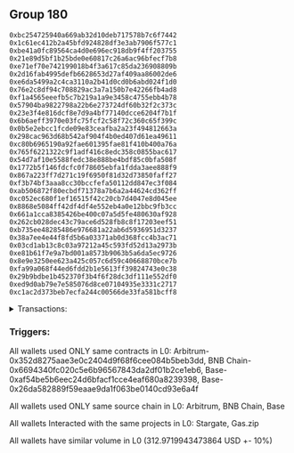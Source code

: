 ## Group 180

```0x7337406d3e4584796a21e35a99dbb84909558081
0xbc254725940a669ab32d10deb717578b7c6f7442
0x1c61ec412b2a45bfd924828df3e3ab7906f577c1
0xbe41a0fc89564ca4d0e696ec918db9f4ff203755
0x21e89d5bf1b25bde0e60817c26a6ac96bfecf7b8
0xe71ef70e742199018b4f3a617c85da236908809b
0x2d16fab4995defb6628653d27af409aa86002de6
0xe6da5499a2c4ca3110a2b41d0cd0b6abd024f1d0
0x76e2c8df94c708829ac3a7a150b7e42266fb4ad8
0xf1a4565eeefb5c7b219a1a9e3458c4755ebb4b78
0x57904ba9822798a22b6e273724df60b32f2c373c
0x23e3f4e816dcf8e7d9a4bf77140dcce6204f7b1f
0x6b6aeff3970e03fc75fcf2c58f72c360c65f399c
0x0b5e2ebcc1fcde09e83ceafba2a23f494812663a
0x298cac963d68b542af904f4b0ed407d61ea49611
0xc80b6965190a92fae601395fae81f410b400a76a
0x765f6221322c9f1adf416c8edc358c0855bac617
0x54d7af10e5588fedc38e888be4bdf85c0bfa508f
0x1772b5f146fdcfc0f78605ebfa1fdda3aee888f9
0x867a223ff7d271c19f6950f81d32d73850faff27
0xf3b74bf3aaa8cc30bccfefa50112dd847ec3f084
0xab506872f80ecbdf71378a7b6a2a44624cd362ff
0xc052ec680f1ef16515f42c20cb7d4047e8d045ee
0x8868e5084ff42df4df4e552eb4a0e12bbc9fb3cc
0x661a1cca8385426be400c07a5d5fe480630af928
0x262cb028dec43c79ace6d528fb8c8f17203eef51
0xb735ee48285486e976681a22ab6d5936951d3237
0x38a7ee4e44f8fd5b6a03371ab0d368fcc4b3ac71
0x03cd1ab13c8c03a97212a45c593fd52d13a2973b
0xe81b61f7e9a7bd001a8573b9063b5a6da5ec9726
0x8e9e3250ee623a425c057c6d59c40668870bce7b
0xfa99a068f44ed6fdd2b1e5613ff39824743e0c38
0x29b9bdbe1b452370f3b4f6f28dc3df111e552df0
0xed9d0ab79e7e585076d8ce07104935e3331c2717
0xc1ac2d373beb7ecfa244c00566de33fa581bcff8
```
<details>
<summary>Transactions:</summary>

Hashes: 

Wallet: 0x7337406d3e4584796a21e35a99dbb84909558081

       Hash: 0x2a0c7475d89caabaed8d10277b720910542665a7b2eaf5863e8a9509600c9607
         - source chain: Arbitrum
         - destination chain: BNB Chain
         - project: Stargate
         - contract: 0x352d8275aae3e0c2404d9f68f6cee084b5beb3dd
         - value USD: 31.646009459
       Hash: 0x7c455efc2eda1c74d36b5ccf2a28c5a12e7188cad0bea71bee53d9a0f92688d2
         - source chain: BNB Chain
         - destination chain: Base
         - project: Stargate
         - contract: 0x6694340fc020c5e6b96567843da2df01b2ce1eb6
         - value USD: 28.793354672
       Hash: 0x8fed3e5d3096506a1e9793c412b22f77351c6fcf5e9b18961e0d73bdb5b81af4
         - source chain: Base
         - destination chain: Arbitrum
         - project: Stargate
         - contract: 0xaf54be5b6eec24d6bfacf1cce4eaf680a8239398
         - value USD: 25.790978864
       Hash: 0xe27bd01d02c64bbd58d3c432d9dbb8d4be984c5856f86aa2653506f36a8d72c7
         - source chain: Base
         - destination chain: Arbitrum
         - project: Gas.zip
         - contract: 0x26da582889f59eaae9da1f063be0140cd93e6a4f
         - value USD: 0.0001269143864
       Hash: 0xbe9191c0bba546148ab0b51530a156b0678923d93ebfde4719bf2c3400d91bea
         - source chain: Base
         - destination chain: Optimism
         - project: Stargate
         - contract: 0xaf54be5b6eec24d6bfacf1cce4eaf680a8239398
         - value USD: 183.600525511
       Hash: 0x2286ff2973ef0ceb4ec62e4808b4f45560d662901e7d2e50142670f385e9a0ea
         - source chain: Base
         - destination chain: Optimism
         - project: Stargate
         - contract: 0xaf54be5b6eec24d6bfacf1cce4eaf680a8239398
         - value USD: 43.140998927
Wallet: 0xbc254725940a669ab32d10deb717578b7c6f7442

       Hash:0x092cf9ccd630a9b80a93eb65149572462ee36abca439ded6aac5d07851807396
         - source chain: Arbitrum
         - destination chain: BNB Chain
         - project: Stargate
         - contract: 0x352d8275aae3e0c2404d9f68f6cee084b5beb3dd
         - value USD: 29.110500679
       Hash:0xd0ff2e00f5c0d132a6af101364decd22b7ee2927dd47aa6f0e25cd605422e6b6
         - source chain: BNB Chain
         - destination chain: Base
         - project: Stargate
         - contract: 0x6694340fc020c5e6b96567843da2df01b2ce1eb6
         - value USD: 26.474580941
       Hash:0x0f44916ce9ba3d83edb6faced2c18a313d450f1143232f348e126a57e8600d80
         - source chain: Base
         - destination chain: Arbitrum
         - project: Stargate
         - contract: 0xaf54be5b6eec24d6bfacf1cce4eaf680a8239398
         - value USD: 23.638696835
       Hash:0x586457d6524a52a1de84ee0eb3479c6e4e5e596ff7639a77a7e662560b4d82ba
         - source chain: Base
         - destination chain: Scroll
         - project: Gas.zip
         - contract: 0x26da582889f59eaae9da1f063be0140cd93e6a4f
         - value USD: 2.776422704e-05
       Hash:0xcb5570e1bd4c764235c9df1d53ac3b8cc3f350387262951d60a366551a77ee56
         - source chain: Base
         - destination chain: Optimism
         - project: Stargate
         - contract: 0xaf54be5b6eec24d6bfacf1cce4eaf680a8239398
         - value USD: 193.064694258
       Hash:0xb1c7cdc66f0827174d326cb570eb55046391c594b887ac4874e6ff0679f4b6e1
         - source chain: Base
         - destination chain: Optimism
         - project: Stargate
         - contract: 0xaf54be5b6eec24d6bfacf1cce4eaf680a8239398
         - value USD: 44.205213155
Wallet: 0x1c61ec412b2a45bfd924828df3e3ab7906f577c1

       Hash:0xda97c0d96f434c3253be8853d1dda9b8416343d829089ad2759adaeb877fad36
         - source chain: Arbitrum
         - destination chain: BNB Chain
         - project: Stargate
         - contract: 0x352d8275aae3e0c2404d9f68f6cee084b5beb3dd
         - value USD: 28.984248651
       Hash:0xf2f32a878263dcbd3eea4ce7a65e11bec6def929169b76ccaa752e0b293a66db
         - source chain: BNB Chain
         - destination chain: Base
         - project: Stargate
         - contract: 0x6694340fc020c5e6b96567843da2df01b2ce1eb6
         - value USD: 26.156172754
       Hash:0x3a4495a384e1e7c5e5570261edd2fabf1af1cd36a5780b47ca5fe1d7a8512319
         - source chain: Base
         - destination chain: Arbitrum
         - project: Stargate
         - contract: 0xaf54be5b6eec24d6bfacf1cce4eaf680a8239398
         - value USD: 23.172901272
       Hash:0x90383e5423ed676b649dfb4384e68ffe8fb73ebca6321796a623f958e2d1bc42
         - source chain: Base
         - destination chain: Arbitrum
         - project: Gas.zip
         - contract: 0x26da582889f59eaae9da1f063be0140cd93e6a4f
         - value USD: 6.195029413e-05
       Hash:0x240a77e0e54d9d8ee1bee370378b2b947f003e4b0c4e78a20beb03d4773167cc
         - source chain: Base
         - destination chain: Optimism
         - project: Stargate
         - contract: 0xaf54be5b6eec24d6bfacf1cce4eaf680a8239398
         - value USD: 190.04657305
       Hash:0x052357295f1d535a50af814eb3486122449dff058b9a22b324e177b4ed4d5325
         - source chain: Base
         - destination chain: Kava
         - project: Gas.zip
         - contract: 0x26da582889f59eaae9da1f063be0140cd93e6a4f
         - value USD: 3.140466927e-08
       Hash:0x6eaa938ca725bcf819a37950c7082c469d908b6a646701288a5dfe0ab74ada0a
         - source chain: Base
         - destination chain: Optimism
         - project: Stargate
         - contract: 0xaf54be5b6eec24d6bfacf1cce4eaf680a8239398
         - value USD: 46.937752279
Wallet: 0xbe41a0fc89564ca4d0e696ec918db9f4ff203755

       Hash:0xeeacc3065c175fed919ed5dc98bded2db3b06c763e9857a886474c4146bbd031
         - source chain: Arbitrum
         - destination chain: BNB Chain
         - project: Stargate
         - contract: 0x352d8275aae3e0c2404d9f68f6cee084b5beb3dd
         - value USD: 32.522534411
       Hash:0xe3cce2a70d26502d39ac972ea0f51c19ffc4c4e7d05c8a1771633dbd0429b271
         - source chain: BNB Chain
         - destination chain: Base
         - project: Stargate
         - contract: 0x6694340fc020c5e6b96567843da2df01b2ce1eb6
         - value USD: 29.656657704
       Hash:0x5010e0b8a566fa472731555836b8146338d1342fadd78e4d9b7853a84b4bebcf
         - source chain: Base
         - destination chain: Arbitrum
         - project: Stargate
         - contract: 0xaf54be5b6eec24d6bfacf1cce4eaf680a8239398
         - value USD: 26.595928691
       Hash:0xfbbbab1f01f3087e78e3e2b5d26554cbc5d7ae8ac6392306a4f32dca92878201
         - source chain: Base
         - destination chain: Zora
         - project: Gas.zip
         - contract: 0x26da582889f59eaae9da1f063be0140cd93e6a4f
         - value USD: 0.000129593318
       Hash:0x60f14b87df6988fb8db6fb6cde4fc9c4ad4909bfa2d5985e0bd69600ffd57727
         - source chain: Base
         - destination chain: Optimism
         - project: Stargate
         - contract: 0xaf54be5b6eec24d6bfacf1cce4eaf680a8239398
         - value USD: 180.524663128
       Hash:0x27df3997e01fa66d42120a2801f9b6c6e6b0f2b1de0f6b930a1273188c624925
         - source chain: Base
         - destination chain: Scroll
         - project: Gas.zip
         - contract: 0x26da582889f59eaae9da1f063be0140cd93e6a4f
         - value USD: 0.0001393387604
       Hash:0xb66019e42cc210131f6d04b6121d7f853a76ad0b30a0599ece3170810b3e86fb
         - source chain: Base
         - destination chain: Optimism
         - project: Stargate
         - contract: 0xaf54be5b6eec24d6bfacf1cce4eaf680a8239398
         - value USD: 43.83881054
Wallet: 0x21e89d5bf1b25bde0e60817c26a6ac96bfecf7b8

       Hash:0xbd4fc8c862c47e85d00f21ce9a7343ea03737d2ddbfd2c98d3e1261e9292b5e4
         - source chain: Arbitrum
         - destination chain: BNB Chain
         - project: Stargate
         - contract: 0x352d8275aae3e0c2404d9f68f6cee084b5beb3dd
         - value USD: 31.974595031
       Hash:0xd9505238077c1ba066dff4b4fd6e8da138c499d52a0657430039905d0d5324a6
         - source chain: BNB Chain
         - destination chain: Base
         - project: Stargate
         - contract: 0x6694340fc020c5e6b96567843da2df01b2ce1eb6
         - value USD: 29.185385073
       Hash:0xb8a4e5d995b35a2f520239daf1fd10439b470b268c1f572c235d1f02346c3fb0
         - source chain: Base
         - destination chain: Arbitrum
         - project: Stargate
         - contract: 0xaf54be5b6eec24d6bfacf1cce4eaf680a8239398
         - value USD: 26.19131669
       Hash:0xc7ece25317931bb7c5c2e04eec8ed5715f033133712435d87d6a07a4ee19a61d
         - source chain: Base
         - destination chain: Kava
         - project: Gas.zip
         - contract: 0x26da582889f59eaae9da1f063be0140cd93e6a4f
         - value USD: 1.202664035e-08
       Hash:0xa63d41dd15f8397f6008bc42fb129b3c27703d03b508fef889606518cd77c92d
         - source chain: Base
         - destination chain: Optimism
         - project: Stargate
         - contract: 0xaf54be5b6eec24d6bfacf1cce4eaf680a8239398
         - value USD: 191.12104162
       Hash:0xd692444119ca587c6e69bf80109854ee40856226d32ba50e776eadf77bbf1000
         - source chain: Base
         - destination chain: Base
         - project: Gas.zip
         - contract: 0x26da582889f59eaae9da1f063be0140cd93e6a4f
         - value USD: 9.731082804e-05
       Hash:0xe66438be300df42d3229b369f1796ee4d6b06dce8b84f36633a69ccd9fac8a74
         - source chain: Base
         - destination chain: Optimism
         - project: Stargate
         - contract: 0xaf54be5b6eec24d6bfacf1cce4eaf680a8239398
         - value USD: 48.134093381
Wallet: 0xe71ef70e742199018b4f3a617c85da236908809b

       Hash:0xab72c9143b791808ffe47641f964c8adfc77882d6b0a2e577a8495bf6e140153
         - source chain: Arbitrum
         - destination chain: BNB Chain
         - project: Stargate
         - contract: 0x352d8275aae3e0c2404d9f68f6cee084b5beb3dd
         - value USD: 32.090979008
       Hash:0xf20ef23013a2cec9e62cfc02a0f3e6717065676c0d02263daeda05b046268831
         - source chain: BNB Chain
         - destination chain: Base
         - project: Stargate
         - contract: 0x6694340fc020c5e6b96567843da2df01b2ce1eb6
         - value USD: 29.275385815
       Hash:0x1654cee3fa20ee11a35eaa10f5b15eba41f6a6eab50c7053c3dc2b8514a27dc2
         - source chain: Base
         - destination chain: Arbitrum
         - project: Stargate
         - contract: 0xaf54be5b6eec24d6bfacf1cce4eaf680a8239398
         - value USD: 26.24521914
       Hash:0x3c156a68bdfb4f2115b345c532c237b55378840515a325bb1530cbbbdec13734
         - source chain: Base
         - destination chain: Arbitrum
         - project: Gas.zip
         - contract: 0x26da582889f59eaae9da1f063be0140cd93e6a4f
         - value USD: 0.0001476761066
       Hash:0x1d79fc48b4844e7145627c404d9841fe99a6a5f0d36e1e00cd60f05622e2350e
         - source chain: Base
         - destination chain: Optimism
         - project: Stargate
         - contract: 0xaf54be5b6eec24d6bfacf1cce4eaf680a8239398
         - value USD: 189.494588649
       Hash:0x944f08b9d762be1ccc9b6b71036f2673d7b183998d952e1ad43f72f9c4db36e4
         - source chain: Base
         - destination chain: Metis
         - project: Gas.zip
         - contract: 0x26da582889f59eaae9da1f063be0140cd93e6a4f
         - value USD: 2.431336528e-06
       Hash:0x4df609c168b805f73a1ea0e299ec9840ec8cd0f503731abb11b44a762616ce9e
         - source chain: Base
         - destination chain: Optimism
         - project: Stargate
         - contract: 0xaf54be5b6eec24d6bfacf1cce4eaf680a8239398
         - value USD: 44.738566473
Wallet: 0x2d16fab4995defb6628653d27af409aa86002de6

       Hash:0xdc93a34f1f62132d156a50ed70960c6e1454fcf5e5ee61244232edc38eb110cf
         - source chain: Arbitrum
         - destination chain: BNB Chain
         - project: Stargate
         - contract: 0x352d8275aae3e0c2404d9f68f6cee084b5beb3dd
         - value USD: 30.308024859
       Hash:0x579a9cf4fea2d2725172bbc2a3cfc4711943a49f0eb30f55f235f0307372e580
         - source chain: BNB Chain
         - destination chain: Base
         - project: Stargate
         - contract: 0x6694340fc020c5e6b96567843da2df01b2ce1eb6
         - value USD: 27.662585478
       Hash:0x0a3b9740cdd98dcd08e3d58f8b51704086a929052da785702aef72c9b4b3b643
         - source chain: Base
         - destination chain: Arbitrum
         - project: Stargate
         - contract: 0xaf54be5b6eec24d6bfacf1cce4eaf680a8239398
         - value USD: 24.756090454
       Hash:0x5e5e35a3cdf0b246b393a510b582f03ea1e06883dc3ea43abd06289fecca8ac0
         - source chain: Base
         - destination chain: Zora
         - project: Gas.zip
         - contract: 0x26da582889f59eaae9da1f063be0140cd93e6a4f
         - value USD: 9.700754026e-05
       Hash:0xb4edd87721c5c8487dabf231cbfffce1c4ca4cb4e0e90fe1be5d76441085fd46
         - source chain: Base
         - destination chain: Optimism
         - project: Stargate
         - contract: 0xaf54be5b6eec24d6bfacf1cce4eaf680a8239398
         - value USD: 190.641724358
       Hash:0xbb9c8cb1cd78b7d6d74ee374908c1482b6ccc3fd69dd0e1e3c5b5c8013710a96
         - source chain: Base
         - destination chain: Scroll
         - project: Gas.zip
         - contract: 0x26da582889f59eaae9da1f063be0140cd93e6a4f
         - value USD: 0.0001193835137
       Hash:0x26c1433eed83329fc295ddbd6b594dd86c37a67ff08d8de5b973ff7f14b14dea
         - source chain: Base
         - destination chain: Optimism
         - project: Stargate
         - contract: 0xaf54be5b6eec24d6bfacf1cce4eaf680a8239398
         - value USD: 45.677366756
Wallet: 0xe6da5499a2c4ca3110a2b41d0cd0b6abd024f1d0

       Hash:0x89b0a327fdda88d1e1c3169215313a6726023cbb971667a6f3a7ea4739011352
         - source chain: Arbitrum
         - destination chain: BNB Chain
         - project: Stargate
         - contract: 0x352d8275aae3e0c2404d9f68f6cee084b5beb3dd
         - value USD: 31.654908209
       Hash:0xc3c12efbdafe0ff6edf8f56ca5850646b610b0ed26f126b422f2f940c694cfad
         - source chain: BNB Chain
         - destination chain: Base
         - project: Stargate
         - contract: 0x6694340fc020c5e6b96567843da2df01b2ce1eb6
         - value USD: 28.880816028
       Hash:0x2add4f8287534a724e336fbd0554bdd24a597d1c60553d8ff445fe2f3bd95e33
         - source chain: Base
         - destination chain: Arbitrum
         - project: Stargate
         - contract: 0xaf54be5b6eec24d6bfacf1cce4eaf680a8239398
         - value USD: 26.000216185
       Hash:0x63f715dd625e9cfb16a6e639166216ac400e5e9c9536e0e043916099b17ba16c
         - source chain: Base
         - destination chain: Zora
         - project: Gas.zip
         - contract: 0x26da582889f59eaae9da1f063be0140cd93e6a4f
         - value USD: 0.000140493679
       Hash:0xdbfb71c284c296ee8e4a188989207efac3e6cf75ea20c99444c64be9715227be
         - source chain: Base
         - destination chain: Optimism
         - project: Stargate
         - contract: 0xaf54be5b6eec24d6bfacf1cce4eaf680a8239398
         - value USD: 187.284896978
       Hash:0x213ffdb4c08ba470cb362cb3682bec7c1b866c19018323dc845e31334974f7c2
         - source chain: Base
         - destination chain: Linea
         - project: Gas.zip
         - contract: 0x26da582889f59eaae9da1f063be0140cd93e6a4f
         - value USD: 9.82807034e-05
       Hash:0xafb37edb62ab230984e942590661e1c0b10f81c2f4ce526388e6a76aae89bccd
         - source chain: Base
         - destination chain: Optimism
         - project: Stargate
         - contract: 0xaf54be5b6eec24d6bfacf1cce4eaf680a8239398
         - value USD: 44.149832152
Wallet: 0x76e2c8df94c708829ac3a7a150b7e42266fb4ad8

       Hash:0xc45108bb9f0eba565e6ecc22fbebfbf89941e0015d3c2bee30fc02f2e8cc6d2b
         - source chain: Arbitrum
         - destination chain: BNB Chain
         - project: Stargate
         - contract: 0x352d8275aae3e0c2404d9f68f6cee084b5beb3dd
         - value USD: 32.711639868
       Hash:0x6271050bac6cec42af0df7e7f2cbf38b3a3b5b6fcf09aa1517618ef7e3d03c22
         - source chain: BNB Chain
         - destination chain: Base
         - project: Stargate
         - contract: 0x6694340fc020c5e6b96567843da2df01b2ce1eb6
         - value USD: 30.06720403
       Hash:0x667a2ea69541fb5feac164573ac1032b8a90d5a2a3c6c51be45b74c6ef6a5fd0
         - source chain: Base
         - destination chain: Arbitrum
         - project: Stargate
         - contract: 0xaf54be5b6eec24d6bfacf1cce4eaf680a8239398
         - value USD: 27.225087326
       Hash:0x4660a4ea81a102f37bb719500b1ed5c4adea009e691ac4958b725c68a7544fbd
         - source chain: Base
         - destination chain: Scroll
         - project: Gas.zip
         - contract: 0x26da582889f59eaae9da1f063be0140cd93e6a4f
         - value USD: 9.633852274e-05
       Hash:0x5cb463cb66a7abc1d7eacd05db7d3569d3897953654e55eb4c7a348d52d910e0
         - source chain: Base
         - destination chain: Optimism
         - project: Stargate
         - contract: 0xaf54be5b6eec24d6bfacf1cce4eaf680a8239398
         - value USD: 175.68197203
       Hash:0x9f432a8e1b0f9c122e390f95b0dac0260831ec21c761d015bf2fe9470f7889aa
         - source chain: Base
         - destination chain: Base
         - project: Gas.zip
         - contract: 0x26da582889f59eaae9da1f063be0140cd93e6a4f
         - value USD: 0.0001106243972
       Hash:0xdabfdd6ae458f041f0fd13d7fc367a4483c99bc6a0018027487d2e6c8c657578
         - source chain: Base
         - destination chain: Optimism
         - project: Stargate
         - contract: 0xaf54be5b6eec24d6bfacf1cce4eaf680a8239398
         - value USD: 50.527188677
Wallet: 0xf1a4565eeefb5c7b219a1a9e3458c4755ebb4b78

       Hash:0x7387146d6ca9d6cf82cd4b6b75808ad755b1357c37ca7d9b93edacf50c8a9afb
         - source chain: Arbitrum
         - destination chain: BNB Chain
         - project: Stargate
         - contract: 0x352d8275aae3e0c2404d9f68f6cee084b5beb3dd
         - value USD: 29.710272081
       Hash:0x2aee9adfaa18e393e6a13e5766256ce5497d0c478204ad3d5162fffa53cdec8a
         - source chain: BNB Chain
         - destination chain: Base
         - project: Stargate
         - contract: 0x6694340fc020c5e6b96567843da2df01b2ce1eb6
         - value USD: 27.099131829
       Hash:0xe68b035342db325084f6f64cb1c37cbad9260330bd247a832e4a548b7b011fce
         - source chain: Base
         - destination chain: Arbitrum
         - project: Stargate
         - contract: 0xaf54be5b6eec24d6bfacf1cce4eaf680a8239398
         - value USD: 24.280804196
       Hash:0xe93fcda38cde4c424eba610966564f4a6aaab4de6c61af66366a57f9ed93f371
         - source chain: Base
         - destination chain: Kava
         - project: Gas.zip
         - contract: 0x26da582889f59eaae9da1f063be0140cd93e6a4f
         - value USD: 4.185043063e-08
       Hash:0x3f82802f18d8a4b83836b2a4238cdd7476e4f918f04889aba52cda3645845008
         - source chain: Base
         - destination chain: Optimism
         - project: Stargate
         - contract: 0xaf54be5b6eec24d6bfacf1cce4eaf680a8239398
         - value USD: 192.453086639
       Hash:0x890d894f4d71098547480ec1316a6de27a43a74209f5cb85fbf081037879fb87
         - source chain: Base
         - destination chain: Arbitrum
         - project: Gas.zip
         - contract: 0x26da582889f59eaae9da1f063be0140cd93e6a4f
         - value USD: 0.0001573396852
       Hash:0x5f150ffd1eb7ee7e9db0d9c5ce1a98c106176c873048742ee67fcd7440b657cc
         - source chain: Base
         - destination chain: Optimism
         - project: Stargate
         - contract: 0xaf54be5b6eec24d6bfacf1cce4eaf680a8239398
         - value USD: 44.220564252
Wallet: 0x57904ba9822798a22b6e273724df60b32f2c373c

       Hash:0x24de6ff22b3a7611747f406e0b05ac2ad871b172e93a00fb62c46d4271c26e63
         - source chain: Arbitrum
         - destination chain: BNB Chain
         - project: Stargate
         - contract: 0x352d8275aae3e0c2404d9f68f6cee084b5beb3dd
         - value USD: 29.368648478
       Hash:0xbe954ebfb9961930bae28b6e8df30022b21cbcafea7faec8a2a2cf19d41cd246
         - source chain: BNB Chain
         - destination chain: Base
         - project: Stargate
         - contract: 0x6694340fc020c5e6b96567843da2df01b2ce1eb6
         - value USD: 26.763473639
       Hash:0x2d2061f0fc918ab796d935a69d33a1310f419f6adce056e1e23681613c85d729
         - source chain: Base
         - destination chain: Arbitrum
         - project: Stargate
         - contract: 0xaf54be5b6eec24d6bfacf1cce4eaf680a8239398
         - value USD: 23.915221299
       Hash:0x3455c247907fe2e2487a9b1663e39f2d4090c183b03b38298cca74e9d2f1bf18
         - source chain: Base
         - destination chain: Base
         - project: Gas.zip
         - contract: 0x26da582889f59eaae9da1f063be0140cd93e6a4f
         - value USD: 6.582408309e-05
       Hash:0x006f8f2d2579c8b47a254ca58d7b8c7f0ecc387733f5b7954e340288c45aa6f2
         - source chain: Base
         - destination chain: Optimism
         - project: Stargate
         - contract: 0xaf54be5b6eec24d6bfacf1cce4eaf680a8239398
         - value USD: 187.099109737
       Hash:0x3d47a993889d692e62dc92c6cd156695b7e853e24bcc18ba0ff90b0ec997fe53
         - source chain: Base
         - destination chain: Zora
         - project: Gas.zip
         - contract: 0x26da582889f59eaae9da1f063be0140cd93e6a4f
         - value USD: 0.0001223032192
       Hash:0xd5f40664190bb6836eb26334a704a45e1bbe302309ac82526733e27302d23601
         - source chain: Base
         - destination chain: Optimism
         - project: Stargate
         - contract: 0xaf54be5b6eec24d6bfacf1cce4eaf680a8239398
         - value USD: 54.274995002
Wallet: 0x23e3f4e816dcf8e7d9a4bf77140dcce6204f7b1f

       Hash:0x2dd18996353be9257c61037b1243135dc645ef2f1f0f7ea0e2cb611dc8d7e4b5
         - source chain: Arbitrum
         - destination chain: BNB Chain
         - project: Stargate
         - contract: 0x352d8275aae3e0c2404d9f68f6cee084b5beb3dd
         - value USD: 29.252136461
       Hash:0xcc10d20bbb7b1c7a7de1089deba4052fb4bde28136e31c9c01ce0f5ce2d6f1b7
         - source chain: BNB Chain
         - destination chain: Base
         - project: Stargate
         - contract: 0x6694340fc020c5e6b96567843da2df01b2ce1eb6
         - value USD: 26.789284189
       Hash:0x0f3586a1f6b12c58cbf54655a4ac3a49cad899cd0bf639b0be51de6dc1c8fbda
         - source chain: Base
         - destination chain: Arbitrum
         - project: Stargate
         - contract: 0xaf54be5b6eec24d6bfacf1cce4eaf680a8239398
         - value USD: 23.9766598
       Hash:0xde6ea73eefba95e64545044a903087cb4c67edeeb854e18a482ef628598788ba
         - source chain: Base
         - destination chain: Linea
         - project: Gas.zip
         - contract: 0x26da582889f59eaae9da1f063be0140cd93e6a4f
         - value USD: 5.747077306e-05
       Hash:0xbb2213e1bb6837b7b80095fc010fab57f3ac68c4ae36f321e6891f2ce60ea7f2
         - source chain: Base
         - destination chain: Optimism
         - project: Stargate
         - contract: 0xaf54be5b6eec24d6bfacf1cce4eaf680a8239398
         - value USD: 183.821913988
       Hash:0x1e45f6120cfed101271497047d491d05643600d4ad3fccce9eed9422394a66be
         - source chain: Base
         - destination chain: Kava
         - project: Gas.zip
         - contract: 0x26da582889f59eaae9da1f063be0140cd93e6a4f
         - value USD: 2.832996817e-08
       Hash:0x4ce99b7b913bc9059776781a4d1a23e27792e99d1e86a8969be74a461363d5f2
         - source chain: Base
         - destination chain: Optimism
         - project: Stargate
         - contract: 0xaf54be5b6eec24d6bfacf1cce4eaf680a8239398
         - value USD: 47.722595115
Wallet: 0x6b6aeff3970e03fc75fcf2c58f72c360c65f399c

       Hash:0xf295acae8828de19fc32868ec4bbef94ff978a2dbe6f8221a8ccacc257f1240e
         - source chain: Arbitrum
         - destination chain: BNB Chain
         - project: Stargate
         - contract: 0x352d8275aae3e0c2404d9f68f6cee084b5beb3dd
         - value USD: 31.370248215
       Hash:0x7c9f22ca79e758dc76b695498ec66fd9318179bd2fa3fb43c4089d313143504c
         - source chain: BNB Chain
         - destination chain: Base
         - project: Stargate
         - contract: 0x6694340fc020c5e6b96567843da2df01b2ce1eb6
         - value USD: 28.756132725
       Hash:0x7a10e00c919f8bbdd4416e495158a1b143d077115b073969a6c87549d8c9bae2
         - source chain: Base
         - destination chain: Arbitrum
         - project: Stargate
         - contract: 0xaf54be5b6eec24d6bfacf1cce4eaf680a8239398
         - value USD: 25.923146703
       Hash:0x2d09fb61fc549a9c870fbc985001f5b7bab38a661863659dfc7a03e23ad1dea9
         - source chain: Base
         - destination chain: Kava
         - project: Gas.zip
         - contract: 0x26da582889f59eaae9da1f063be0140cd93e6a4f
         - value USD: 3.980440958e-08
       Hash:0xcc98d2551255801afa1b7d5c36574c6abc2755025dbb7d059134d5ea366a54b3
         - source chain: Base
         - destination chain: Optimism
         - project: Stargate
         - contract: 0xaf54be5b6eec24d6bfacf1cce4eaf680a8239398
         - value USD: 184.082562561
       Hash:0x662a7a008f2a76e8441a28664fdb83e49c067b830cc3a16e634f64a31e599200
         - source chain: Base
         - destination chain: Kava
         - project: Gas.zip
         - contract: 0x26da582889f59eaae9da1f063be0140cd93e6a4f
         - value USD: 2.18819851e-08
       Hash:0x2db6f6e797ae36db7a817bafeb6ee6ab6b9c1a8069e3f368a0f9463af6c91dba
         - source chain: Base
         - destination chain: Optimism
         - project: Stargate
         - contract: 0xaf54be5b6eec24d6bfacf1cce4eaf680a8239398
         - value USD: 47.496584117
Wallet: 0x0b5e2ebcc1fcde09e83ceafba2a23f494812663a

       Hash:0x57fb0fc89431594025f04bafec4297b30557d0b71a08849e16ec621edb7d93e6
         - source chain: Arbitrum
         - destination chain: BNB Chain
         - project: Stargate
         - contract: 0x352d8275aae3e0c2404d9f68f6cee084b5beb3dd
         - value USD: 31.377708521
       Hash:0xe7ba72571aeafe3ca717b51bdc68df0bb3cb009763128e46ec121184652aceb8
         - source chain: BNB Chain
         - destination chain: Base
         - project: Stargate
         - contract: 0x6694340fc020c5e6b96567843da2df01b2ce1eb6
         - value USD: 28.782994624
       Hash:0xa558e150946934a28d7d7d74a9fec72edf14d90b5ba517b93e4b404c66c928b9
         - source chain: Base
         - destination chain: Arbitrum
         - project: Stargate
         - contract: 0xaf54be5b6eec24d6bfacf1cce4eaf680a8239398
         - value USD: 26.002493847
       Hash:0xde2354c058aaacc2c66d7baef286ff9cf8f165862917cc3ad5881e2f8e61f906
         - source chain: Base
         - destination chain: Arbitrum
         - project: Gas.zip
         - contract: 0x26da582889f59eaae9da1f063be0140cd93e6a4f
         - value USD: 5.279291943e-05
       Hash:0xb4feb66dd30222d472a1da163a8b141e4a3d6aaa6ebd88f82ba9178d221a36f1
         - source chain: Base
         - destination chain: Optimism
         - project: Stargate
         - contract: 0xaf54be5b6eec24d6bfacf1cce4eaf680a8239398
         - value USD: 179.59595581
       Hash:0x238fb99b87f38c36b47ad29675b47a9b9385d16dcab396279b2c6efc42bfcd2a
         - source chain: Base
         - destination chain: Linea
         - project: Gas.zip
         - contract: 0x26da582889f59eaae9da1f063be0140cd93e6a4f
         - value USD: 0.000159934979
       Hash:0xf801943d3976b2c13637ede965d916d7cc08b762c233f4512d21d871e8e52af3
         - source chain: Base
         - destination chain: Optimism
         - project: Stargate
         - contract: 0xaf54be5b6eec24d6bfacf1cce4eaf680a8239398
         - value USD: 44.145289211
Wallet: 0x298cac963d68b542af904f4b0ed407d61ea49611

       Hash:0x06014c10196140c03aaf7ec2f6c669136fcf9e8283ff28388983d09ebee7b985
         - source chain: Arbitrum
         - destination chain: BNB Chain
         - project: Stargate
         - contract: 0x352d8275aae3e0c2404d9f68f6cee084b5beb3dd
         - value USD: 32.38410662
       Hash:0x2b93ede83ef9b4d77ac9b47710c32bb79b29eb1d18cd91b3a2d05fc22daefd60
         - source chain: BNB Chain
         - destination chain: Base
         - project: Stargate
         - contract: 0x6694340fc020c5e6b96567843da2df01b2ce1eb6
         - value USD: 29.731681885
       Hash:0xc6541053faf1647038cbf8e0b60b21c93c8425ed106dd03e7ae3ea5fe20d180a
         - source chain: Base
         - destination chain: Arbitrum
         - project: Stargate
         - contract: 0xaf54be5b6eec24d6bfacf1cce4eaf680a8239398
         - value USD: 26.950161858
       Hash:0x1a22b060a635869f95c89e81aa3d2bd2e79431c387bb8b2642e836cc450fa387
         - source chain: Base
         - destination chain: Linea
         - project: Gas.zip
         - contract: 0x26da582889f59eaae9da1f063be0140cd93e6a4f
         - value USD: 4.744680101e-05
       Hash:0xf2ea002c6ea4114f6f1a0e91c268efba93d52c41fb435e6d0a788ae346bc7e9d
         - source chain: Base
         - destination chain: Optimism
         - project: Stargate
         - contract: 0xaf54be5b6eec24d6bfacf1cce4eaf680a8239398
         - value USD: 187.146607126
       Hash:0x1a3b74f06f846af0106cc11eca8aa2a2edd91440892c1d4c7631fbdf64414c14
         - source chain: Base
         - destination chain: Arbitrum
         - project: Gas.zip
         - contract: 0x26da582889f59eaae9da1f063be0140cd93e6a4f
         - value USD: 6.028821295e-05
       Hash:0xcb25f966b3fea604568be50c52c55b9633c9f3a3bf1f659e60fae9cefca2c600
         - source chain: Base
         - destination chain: Optimism
         - project: Stargate
         - contract: 0xaf54be5b6eec24d6bfacf1cce4eaf680a8239398
         - value USD: 47.949173809
Wallet: 0xc80b6965190a92fae601395fae81f410b400a76a

       Hash:0xde17ecfb69aa9da2bdf35479242374f28fd2ca6335f29b1b7fb701aca8c2953a
         - source chain: Arbitrum
         - destination chain: BNB Chain
         - project: Stargate
         - contract: 0x352d8275aae3e0c2404d9f68f6cee084b5beb3dd
         - value USD: 29.354930237
       Hash:0x13af77e839eba713ab5d4a9849a418dc1eb24b0b031e1e0c07ed794e6ec925d5
         - source chain: BNB Chain
         - destination chain: Base
         - project: Stargate
         - contract: 0x6694340fc020c5e6b96567843da2df01b2ce1eb6
         - value USD: 26.77708915
       Hash:0x99464ad59ae196dc3eeec2d1ed8676c99902d98e2bb2d56b62bd8f90fad3546b
         - source chain: Base
         - destination chain: Arbitrum
         - project: Stargate
         - contract: 0xaf54be5b6eec24d6bfacf1cce4eaf680a8239398
         - value USD: 24.170592761
       Hash:0xe90f082a42fdcb340ee90b3fca15f46471cac3cfab733f883a8bbb12b3ed00fa
         - source chain: Base
         - destination chain: Zora
         - project: Gas.zip
         - contract: 0x26da582889f59eaae9da1f063be0140cd93e6a4f
         - value USD: 5.613424345e-05
       Hash:0x1b06583decd11ae02ae66f4fe186f82e84dff419c6b6259ae9b02ea37b896463
         - source chain: Base
         - destination chain: Optimism
         - project: Stargate
         - contract: 0xaf54be5b6eec24d6bfacf1cce4eaf680a8239398
         - value USD: 190.344289595
       Hash:0x7530b0dbd57b74f490d08c15019a290a44b17047d24caa97448032f330aae91a
         - source chain: Base
         - destination chain: Kava
         - project: Gas.zip
         - contract: 0x26da582889f59eaae9da1f063be0140cd93e6a4f
         - value USD: 3.320025326e-08
       Hash:0xdcc1e5b2f33981374afbc0dedf5bcce058f8c20b9b170209f86137fcd5b6a7f0
         - source chain: Base
         - destination chain: Optimism
         - project: Stargate
         - contract: 0xaf54be5b6eec24d6bfacf1cce4eaf680a8239398
         - value USD: 45.313754212
Wallet: 0x765f6221322c9f1adf416c8edc358c0855bac617

       Hash:0xa83781c32879de308e173abecbc88aab3e33221cf5754a8a2295f52e402c0cc7
         - source chain: Arbitrum
         - destination chain: BNB Chain
         - project: Stargate
         - contract: 0x352d8275aae3e0c2404d9f68f6cee084b5beb3dd
         - value USD: 29.749634248
       Hash:0x1b71e6a7eaaba82bb89189223a8b8125c9f8421ffc651298ae8f441f8a41bde1
         - source chain: BNB Chain
         - destination chain: Base
         - project: Stargate
         - contract: 0x6694340fc020c5e6b96567843da2df01b2ce1eb6
         - value USD: 27.107335547
       Hash:0xcebd4be8b15ffcb09b50a10a768f02d95f451ee363f1540b94a23fa1aee7aed9
         - source chain: Base
         - destination chain: Arbitrum
         - project: Stargate
         - contract: 0xaf54be5b6eec24d6bfacf1cce4eaf680a8239398
         - value USD: 24.41613303
       Hash:0xcc6e83db450512d4e74de25482ee0f3acfd87b0079dc9318259cc9ddf14235aa
         - source chain: Base
         - destination chain: Metis
         - project: Gas.zip
         - contract: 0x26da582889f59eaae9da1f063be0140cd93e6a4f
         - value USD: 4.450420819e-06
       Hash:0x41779d91b249ba0173f97ebe47eb9aab581b7dd684e10e7419c25d3c19dd7ec0
         - source chain: Base
         - destination chain: Optimism
         - project: Stargate
         - contract: 0xaf54be5b6eec24d6bfacf1cce4eaf680a8239398
         - value USD: 177.374683577
       Hash:0xa17b00e3ba22e45fe0027f86e05b05a840dc3303afeffed84591f73983a4eb0b
         - source chain: Base
         - destination chain: Kava
         - project: Gas.zip
         - contract: 0x26da582889f59eaae9da1f063be0140cd93e6a4f
         - value USD: 8.711636702e-09
       Hash:0xd202f992ee21dbed514653082be86b42fbfb3758ed3f34f44f514854a339c04f
         - source chain: Base
         - destination chain: Optimism
         - project: Stargate
         - contract: 0xaf54be5b6eec24d6bfacf1cce4eaf680a8239398
         - value USD: 49.91394411
Wallet: 0x54d7af10e5588fedc38e888be4bdf85c0bfa508f

       Hash:0x9d796674f972d5a8f1461adddf931be9cb84193dc54987787785b521e111453d
         - source chain: Arbitrum
         - destination chain: BNB Chain
         - project: Stargate
         - contract: 0x352d8275aae3e0c2404d9f68f6cee084b5beb3dd
         - value USD: 31.381150585
       Hash:0xa9632cd93f1c5b4d4d5ededc4e2b945d410ab0f5e5793da710b122102f9ea302
         - source chain: BNB Chain
         - destination chain: Base
         - project: Stargate
         - contract: 0x6694340fc020c5e6b96567843da2df01b2ce1eb6
         - value USD: 28.677102546
       Hash:0xeb66549afbf1516e0cea43ac2db094ca9705277b09ea335b22699bbb988ef277
         - source chain: Base
         - destination chain: Arbitrum
         - project: Stargate
         - contract: 0xaf54be5b6eec24d6bfacf1cce4eaf680a8239398
         - value USD: 25.912565884
       Hash:0xabb79c2c0775fdc15e7a8ac3a8326e1aaa7db068f447596528a66066d670cfb8
         - source chain: Base
         - destination chain: Linea
         - project: Gas.zip
         - contract: 0x26da582889f59eaae9da1f063be0140cd93e6a4f
         - value USD: 7.384326073e-05
       Hash:0x9439c1c9b4838910f2d0d0acfc5972e286ba7d4bf3651fa8b73f801f85da7998
         - source chain: Base
         - destination chain: Optimism
         - project: Stargate
         - contract: 0xaf54be5b6eec24d6bfacf1cce4eaf680a8239398
         - value USD: 193.55656456
       Hash:0x043041ac0d82bb2d2ad37cf2780eda9cc3df74821cd9ae7ca9e635e7153b8023
         - source chain: Base
         - destination chain: Scroll
         - project: Gas.zip
         - contract: 0x26da582889f59eaae9da1f063be0140cd93e6a4f
         - value USD: 0.0001150662129
       Hash:0x70f95f3b021a7c538c3615ed0186447ec2a27297f21df8d14f9908eac1e2f304
         - source chain: Base
         - destination chain: Optimism
         - project: Stargate
         - contract: 0xaf54be5b6eec24d6bfacf1cce4eaf680a8239398
         - value USD: 47.084312591
Wallet: 0x1772b5f146fdcfc0f78605ebfa1fdda3aee888f9

       Hash:0x201e9f77c739499f6c9754c832976a1cb307050f1198adbc8eb3b555db6a4fb0
         - source chain: Arbitrum
         - destination chain: BNB Chain
         - project: Stargate
         - contract: 0x352d8275aae3e0c2404d9f68f6cee084b5beb3dd
         - value USD: 31.397976786
       Hash:0x031b2d254b2c336533a37e0df8aa041985c39f5b868bbd82a8b228895a21e033
         - source chain: BNB Chain
         - destination chain: Base
         - project: Stargate
         - contract: 0x6694340fc020c5e6b96567843da2df01b2ce1eb6
         - value USD: 28.767175383
       Hash:0x7eaba40d7bd1f40395417fcfe59f345f54858b8d2802b445ed1a407ae212a1ba
         - source chain: Base
         - destination chain: Arbitrum
         - project: Stargate
         - contract: 0xaf54be5b6eec24d6bfacf1cce4eaf680a8239398
         - value USD: 25.965537494
       Hash:0x2066aac21e887f8a07cbc24e75cfe6ec84648b8fb37f5357305b6ffceeeeeda9
         - source chain: Base
         - destination chain: Scroll
         - project: Gas.zip
         - contract: 0x26da582889f59eaae9da1f063be0140cd93e6a4f
         - value USD: 4.149875077e-05
       Hash:0x615180811845a813f4f8b74cda0fc30cc841a7c48369f9cd2b441e0a053e2cbc
         - source chain: Base
         - destination chain: Optimism
         - project: Stargate
         - contract: 0xaf54be5b6eec24d6bfacf1cce4eaf680a8239398
         - value USD: 185.730390542
       Hash:0x2b484946d01295705959f9575c24b0686d5392512f1cc392ef43b2763446ee8a
         - source chain: Base
         - destination chain: Zora
         - project: Gas.zip
         - contract: 0x26da582889f59eaae9da1f063be0140cd93e6a4f
         - value USD: 0.000142617278
       Hash:0xeb6e2c9a2b34d8aad29a29229bc3155d2508212461d589a8a43cf37b7c152f71
         - source chain: Base
         - destination chain: Optimism
         - project: Stargate
         - contract: 0xaf54be5b6eec24d6bfacf1cce4eaf680a8239398
         - value USD: 51.511012275
Wallet: 0x867a223ff7d271c19f6950f81d32d73850faff27

       Hash:0x296179d20450931ae3a639e9329a2cbefb63de4ba857903741d27ac424935976
         - source chain: Arbitrum
         - destination chain: BNB Chain
         - project: Stargate
         - contract: 0x352d8275aae3e0c2404d9f68f6cee084b5beb3dd
         - value USD: 29.377575237
       Hash:0x38da0bb188acc299b076688080a546177fd2218613c664e670b1206e8fe3f703
         - source chain: BNB Chain
         - destination chain: Base
         - project: Stargate
         - contract: 0x6694340fc020c5e6b96567843da2df01b2ce1eb6
         - value USD: 26.775875748
       Hash:0x32fc65a2ebf9457d3fe8565d368773ffa35e1d6c982526bd3c6bbae0e2f920ce
         - source chain: Base
         - destination chain: Arbitrum
         - project: Stargate
         - contract: 0xaf54be5b6eec24d6bfacf1cce4eaf680a8239398
         - value USD: 23.986934738
       Hash:0xc17c5000e2aa31ece09a6b0892ba2a8d3fb8282f45ea8268757ee89435b1f568
         - source chain: Base
         - destination chain: Base
         - project: Gas.zip
         - contract: 0x26da582889f59eaae9da1f063be0140cd93e6a4f
         - value USD: 2.12473604e-05
       Hash:0x1404751c375323df47d82beb6888c378686ef5205d0b9695dcaead492e9b050c
         - source chain: Base
         - destination chain: Optimism
         - project: Stargate
         - contract: 0xaf54be5b6eec24d6bfacf1cce4eaf680a8239398
         - value USD: 188.889471067
       Hash:0x2f925890fd47960e5bad9d5652ad2091923a60dbc001168541aea297d8cc5d31
         - source chain: Base
         - destination chain: Metis
         - project: Gas.zip
         - contract: 0x26da582889f59eaae9da1f063be0140cd93e6a4f
         - value USD: 2.402495132e-06
       Hash:0x3e2aaad84b65b25407c39137e77cf5a0260b25cf0eb22858877c12c62ccb6dfa
         - source chain: Base
         - destination chain: Optimism
         - project: Stargate
         - contract: 0xaf54be5b6eec24d6bfacf1cce4eaf680a8239398
         - value USD: 46.876663042
Wallet: 0xf3b74bf3aaa8cc30bccfefa50112dd847ec3f084

       Hash:0x1d96898a85e7242bb41f719475f96139287d3af807ed89b5e0d14ff443315cd3
         - source chain: Arbitrum
         - destination chain: BNB Chain
         - project: Stargate
         - contract: 0x352d8275aae3e0c2404d9f68f6cee084b5beb3dd
         - value USD: 29.868865105
       Hash:0xd53f0693718258b9beff88938208827b7be780d387c3be41d9356646146a33f6
         - source chain: BNB Chain
         - destination chain: Base
         - project: Stargate
         - contract: 0x6694340fc020c5e6b96567843da2df01b2ce1eb6
         - value USD: 27.190498095
       Hash:0x529501518748cc1abba39beab8fb51ea2127bf218e15407fe479d4d31dbfd7ff
         - source chain: Base
         - destination chain: Arbitrum
         - project: Stargate
         - contract: 0xaf54be5b6eec24d6bfacf1cce4eaf680a8239398
         - value USD: 24.466760511
       Hash:0xa261651a777459d722e02a73e74aa92085cc2c669e4881fe8bb6f806e99053cc
         - source chain: Base
         - destination chain: Scroll
         - project: Gas.zip
         - contract: 0x26da582889f59eaae9da1f063be0140cd93e6a4f
         - value USD: 0.000160683163
       Hash:0x8ac4a8a9f3b674d7bec21b366e412e960d92f2c2221487dcf756643b92d0ab71
         - source chain: Base
         - destination chain: Optimism
         - project: Stargate
         - contract: 0xaf54be5b6eec24d6bfacf1cce4eaf680a8239398
         - value USD: 174.956300127
       Hash:0x2d90137ded68915dd89b552581e99ef39e6e98ceb3ace6d7525909280031b7cf
         - source chain: Base
         - destination chain: Linea
         - project: Gas.zip
         - contract: 0x26da582889f59eaae9da1f063be0140cd93e6a4f
         - value USD: 0.0001338657632
       Hash:0x30b42cac194da271ba0fb6e77e2da2906e64faafa34279c8acd4f609ebf1fefa
         - source chain: Base
         - destination chain: Optimism
         - project: Stargate
         - contract: 0xaf54be5b6eec24d6bfacf1cce4eaf680a8239398
         - value USD: 42.00796678
Wallet: 0xab506872f80ecbdf71378a7b6a2a44624cd362ff

       Hash:0xc617990c7a7c35c12d2a551f4ea50ab082beb7b9fcaa294ce5ede4f5a086a1ec
         - source chain: Arbitrum
         - destination chain: BNB Chain
         - project: Stargate
         - contract: 0x352d8275aae3e0c2404d9f68f6cee084b5beb3dd
         - value USD: 31.827675615
       Hash:0xfcd37828f6f0b0150cdd599a95652316688ba337fca16aed3928d9f1f3e4b5b6
         - source chain: BNB Chain
         - destination chain: Base
         - project: Stargate
         - contract: 0x6694340fc020c5e6b96567843da2df01b2ce1eb6
         - value USD: 29.205044431
       Hash:0x53f8333ce8218dbc5bddc82f072c2d37dd5a7e6607706a2697f6f08355cdaefc
         - source chain: Base
         - destination chain: Arbitrum
         - project: Stargate
         - contract: 0xaf54be5b6eec24d6bfacf1cce4eaf680a8239398
         - value USD: 26.474662383
       Hash:0x1584c3e01157664e8330d3c170f85322d540b5135908a1da7f99f235fcfe6e6c
         - source chain: Base
         - destination chain: Arbitrum
         - project: Gas.zip
         - contract: 0x26da582889f59eaae9da1f063be0140cd93e6a4f
         - value USD: 7.104586133e-05
       Hash:0x22bd60ab1ec79a4938604b6f3148d9518855e54f4468045ba4185b3e14f61b8a
         - source chain: Base
         - destination chain: Optimism
         - project: Stargate
         - contract: 0xaf54be5b6eec24d6bfacf1cce4eaf680a8239398
         - value USD: 176.049954188
       Hash:0x64176b18dd65962a74a4b397940f87bef5b681df885257d8b71689ad7676a7d0
         - source chain: Base
         - destination chain: Base
         - project: Gas.zip
         - contract: 0x26da582889f59eaae9da1f063be0140cd93e6a4f
         - value USD: 7.487407093e-05
       Hash:0x131532e5c99ed0d4f895736b83325500419e4b80b05e47979ab90cad2ad80717
         - source chain: Base
         - destination chain: Optimism
         - project: Stargate
         - contract: 0xaf54be5b6eec24d6bfacf1cce4eaf680a8239398
         - value USD: 48.706725973
Wallet: 0xc052ec680f1ef16515f42c20cb7d4047e8d045ee

       Hash:0xc9f57274584929742edb8346f05b1e5bd18960cde35c8a552af8aa96b10315a5
         - source chain: Arbitrum
         - destination chain: BNB Chain
         - project: Stargate
         - contract: 0x352d8275aae3e0c2404d9f68f6cee084b5beb3dd
         - value USD: 28.976510259
       Hash:0x8e9ff0d29e40eb693e3cda0d1acaeb75a7f1d01c35d7356e577588ec135c48a9
         - source chain: BNB Chain
         - destination chain: Base
         - project: Stargate
         - contract: 0x6694340fc020c5e6b96567843da2df01b2ce1eb6
         - value USD: 26.40463377
       Hash:0x9ffe8ab646830410a5267726de13e779348d64f36c7a808f1c7881f7e1f088c9
         - source chain: Base
         - destination chain: Arbitrum
         - project: Stargate
         - contract: 0xaf54be5b6eec24d6bfacf1cce4eaf680a8239398
         - value USD: 23.712414289
       Hash:0xad7ed44ebacead55ea969125e4791ca5fafeae657c79b9c3959e3be5673ec902
         - source chain: Base
         - destination chain: Metis
         - project: Gas.zip
         - contract: 0x26da582889f59eaae9da1f063be0140cd93e6a4f
         - value USD: 1.789059295e-06
       Hash:0x1fc6d1b48f29091358d065f85365bb4ef38d860be7f30ae4ee3ff773c18d7d4a
         - source chain: Base
         - destination chain: Optimism
         - project: Stargate
         - contract: 0xaf54be5b6eec24d6bfacf1cce4eaf680a8239398
         - value USD: 180.457924925
       Hash:0xb4df1ada08759d766522052046a49c3379304bcf15433c77fed8b57cc43cb6bc
         - source chain: Base
         - destination chain: Kava
         - project: Gas.zip
         - contract: 0x26da582889f59eaae9da1f063be0140cd93e6a4f
         - value USD: 2.036904233e-08
       Hash:0x1e45f02335a54ba531c47299d6d4dff18cb0a5f30f1155dd3d9f4d32f89fd216
         - source chain: Base
         - destination chain: Optimism
         - project: Stargate
         - contract: 0xaf54be5b6eec24d6bfacf1cce4eaf680a8239398
         - value USD: 47.309161337
Wallet: 0x8868e5084ff42df4df4e552eb4a0e12bbc9fb3cc

       Hash:0x72d0eed1a62bf3a2f9b1f2bcc83a40beacbfd626c08f4818e9a4df31a77e4911
         - source chain: Arbitrum
         - destination chain: BNB Chain
         - project: Stargate
         - contract: 0x352d8275aae3e0c2404d9f68f6cee084b5beb3dd
         - value USD: 29.965725047
       Hash:0xd4b71c0db34617d2697d7e9bbdec8ba5f33c02a78c31a0b595a1986afb57d377
         - source chain: BNB Chain
         - destination chain: Base
         - project: Stargate
         - contract: 0x6694340fc020c5e6b96567843da2df01b2ce1eb6
         - value USD: 27.304775951
       Hash:0x6104bd6d9e509b3a5b36dc03165e4599c51e43b32f5fe395209eedb128946d8c
         - source chain: Base
         - destination chain: Arbitrum
         - project: Stargate
         - contract: 0xaf54be5b6eec24d6bfacf1cce4eaf680a8239398
         - value USD: 24.493062055
       Hash:0xbfe291f20ae7b9d501138eea226fd30ff09ecf614233cdc773e92201919b2d73
         - source chain: Base
         - destination chain: Scroll
         - project: Gas.zip
         - contract: 0x26da582889f59eaae9da1f063be0140cd93e6a4f
         - value USD: 3.187104059e-05
       Hash:0xa1b98859884d958f93200b354986563f75c7bae99fcbc4960490f292c209b1ee
         - source chain: Base
         - destination chain: Optimism
         - project: Stargate
         - contract: 0xaf54be5b6eec24d6bfacf1cce4eaf680a8239398
         - value USD: 187.781729375
       Hash:0x1fa6c4165ff181944c86252807596b1197f87ee60851c5e962afc614d33c208d
         - source chain: Base
         - destination chain: Linea
         - project: Gas.zip
         - contract: 0x26da582889f59eaae9da1f063be0140cd93e6a4f
         - value USD: 0.0001617187157
       Hash:0xc49674549790f7beedbaa88d71f1e507f8beea67dadf58515fbbfa14013044bd
         - source chain: Base
         - destination chain: Optimism
         - project: Stargate
         - contract: 0xaf54be5b6eec24d6bfacf1cce4eaf680a8239398
         - value USD: 43.812642362
Wallet: 0x661a1cca8385426be400c07a5d5fe480630af928

       Hash:0x1956f1a50b9bff72dab1a53396cd974fa288d079f014fbb4ebbff55bd87d4eeb
         - source chain: Arbitrum
         - destination chain: BNB Chain
         - project: Stargate
         - contract: 0x352d8275aae3e0c2404d9f68f6cee084b5beb3dd
         - value USD: 32.311819275
       Hash:0xb693464ea49d7f0f4a8b10580b0cb1a978f947eb59eb22c38d50a4382d36b011
         - source chain: BNB Chain
         - destination chain: Base
         - project: Stargate
         - contract: 0x6694340fc020c5e6b96567843da2df01b2ce1eb6
         - value USD: 29.617848176
       Hash:0xf35c3571c829285b7b4c947059bbdcf6c64f4cad5e6563bfe39480b7815a27a1
         - source chain: Base
         - destination chain: Arbitrum
         - project: Stargate
         - contract: 0xaf54be5b6eec24d6bfacf1cce4eaf680a8239398
         - value USD: 26.805023861
       Hash:0x1e5dba46446b63079b7096bd173959d96d4b4635180bfcbb2a4709a398a56312
         - source chain: Base
         - destination chain: Scroll
         - project: Gas.zip
         - contract: 0x26da582889f59eaae9da1f063be0140cd93e6a4f
         - value USD: 2.025139038e-05
       Hash:0x604cd07e3309cee9f524e0eddf4deb8420e19b3009d8e026af62b446de96ddda
         - source chain: Base
         - destination chain: Optimism
         - project: Stargate
         - contract: 0xaf54be5b6eec24d6bfacf1cce4eaf680a8239398
         - value USD: 181.705438479
       Hash:0x2f73317963d59a88929202056608305cb1dd4bdcdbd07d3ff02c8dd941bbd970
         - source chain: Base
         - destination chain: Metis
         - project: Gas.zip
         - contract: 0x26da582889f59eaae9da1f063be0140cd93e6a4f
         - value USD: 5.440476571e-07
       Hash:0xd6b7cb59a1b038186a1d0199fc84b409c01f3916d6db9c5530175b42f15dec69
         - source chain: Base
         - destination chain: Optimism
         - project: Stargate
         - contract: 0xaf54be5b6eec24d6bfacf1cce4eaf680a8239398
         - value USD: 50.128543243
Wallet: 0x262cb028dec43c79ace6d528fb8c8f17203eef51

       Hash:0x86c6336472f64a5ce4eb2f10ce0073377c5076dfc3e28762921ca54da6983683
         - source chain: Arbitrum
         - destination chain: BNB Chain
         - project: Stargate
         - contract: 0x352d8275aae3e0c2404d9f68f6cee084b5beb3dd
         - value USD: 29.299377064
       Hash:0x163cdb389ad66b08d09e4cc9365845b6446033c757f3f0f30ffcc2c689b8ede8
         - source chain: BNB Chain
         - destination chain: Base
         - project: Stargate
         - contract: 0x6694340fc020c5e6b96567843da2df01b2ce1eb6
         - value USD: 27.377992769
       Hash:0x379b1c1162e1899f66206c1b2d69ac62d4f1d47a0bd252635eae9d19f56238c4
         - source chain: Base
         - destination chain: Arbitrum
         - project: Stargate
         - contract: 0xaf54be5b6eec24d6bfacf1cce4eaf680a8239398
         - value USD: 24.76698169
       Hash:0x63c4b7512b017f9f4a0b8f6dac547b3a65a7cd4a604806b8e4046602ad0f2d64
         - source chain: Base
         - destination chain: Base
         - project: Gas.zip
         - contract: 0x26da582889f59eaae9da1f063be0140cd93e6a4f
         - value USD: 0.0001361159025
       Hash:0x2e3ab179d9c21da060fdc485ba9b918304254d3c68755cef8041a367fa8bd1d4
         - source chain: Base
         - destination chain: Optimism
         - project: Stargate
         - contract: 0xaf54be5b6eec24d6bfacf1cce4eaf680a8239398
         - value USD: 192.698980242
       Hash:0x81bfa4dd3777cfa3febd1975fcf6fb4cf8cf4f8423459db69ff4df1c8a2eec2c
         - source chain: Base
         - destination chain: Arbitrum
         - project: Gas.zip
         - contract: 0x26da582889f59eaae9da1f063be0140cd93e6a4f
         - value USD: 0.000146810778
       Hash:0xf4f09902b6b5717643b5afdff1b1068674055e8467eb8a02cd0083a914b53e1d
         - source chain: Base
         - destination chain: Optimism
         - project: Stargate
         - contract: 0xaf54be5b6eec24d6bfacf1cce4eaf680a8239398
         - value USD: 45.799673874
Wallet: 0xb735ee48285486e976681a22ab6d5936951d3237

       Hash:0xf104a3d0ff8ccdee96eeb85dfc00af0cb556493ac046407dbe5d2b01eac3e144
         - source chain: Arbitrum
         - destination chain: BNB Chain
         - project: Stargate
         - contract: 0x352d8275aae3e0c2404d9f68f6cee084b5beb3dd
         - value USD: 30.630719611
       Hash:0xfdabb542482ad21062eb0922abd2506146772ebe4f34622b0e329905e04e4a77
         - source chain: BNB Chain
         - destination chain: Base
         - project: Stargate
         - contract: 0x6694340fc020c5e6b96567843da2df01b2ce1eb6
         - value USD: 28.031055537
       Hash:0x73a01df0559cf38086df4e5bf6ade209ee0513464f1ca2e9de2bd65bbc327bbd
         - source chain: Base
         - destination chain: Arbitrum
         - project: Stargate
         - contract: 0xaf54be5b6eec24d6bfacf1cce4eaf680a8239398
         - value USD: 25.243855256
       Hash:0xd4b534178e8a30b3958992d30cfddde2d0a8caef9d36e8d15c3c918f255c9163
         - source chain: Base
         - destination chain: Base
         - project: Gas.zip
         - contract: 0x26da582889f59eaae9da1f063be0140cd93e6a4f
         - value USD: 0.0001215083423
       Hash:0xd6a00d06afd2094db0a65ba951c78b8c9f559fed05c83ca369eac796aba6f02d
         - source chain: Base
         - destination chain: Optimism
         - project: Stargate
         - contract: 0xaf54be5b6eec24d6bfacf1cce4eaf680a8239398
         - value USD: 187.44548564
       Hash:0x4edc5fcda71832444f28868da451f6d0ee816a15811f2d9af56a4facf47b0e7b
         - source chain: Base
         - destination chain: Arbitrum
         - project: Gas.zip
         - contract: 0x26da582889f59eaae9da1f063be0140cd93e6a4f
         - value USD: 0.0001063000776
       Hash:0x8b02fa3c6f65c0a1b80cc11c50a66bf42bc98a3f73e0ddd8421245a97f4cc4f8
         - source chain: Base
         - destination chain: Optimism
         - project: Stargate
         - contract: 0xaf54be5b6eec24d6bfacf1cce4eaf680a8239398
         - value USD: 51.662466273
Wallet: 0x38a7ee4e44f8fd5b6a03371ab0d368fcc4b3ac71

       Hash:0xaf7a711d1c496e10532e2aad545d8b2af899ffa13c4530ab69e3167ce47d0e2c
         - source chain: Arbitrum
         - destination chain: BNB Chain
         - project: Stargate
         - contract: 0x352d8275aae3e0c2404d9f68f6cee084b5beb3dd
         - value USD: 30.041444453
       Hash:0xe3c2a479ebbdf90179b6ab4df28c9f90da4b38bf3bc8e03858a6997ae33ad71b
         - source chain: BNB Chain
         - destination chain: Base
         - project: Stargate
         - contract: 0x6694340fc020c5e6b96567843da2df01b2ce1eb6
         - value USD: 27.605013407
       Hash:0x55c4a3eee8c74d8f87716cb12b54d45280d2fb684864c4837fff3cc6975f9d18
         - source chain: Base
         - destination chain: Arbitrum
         - project: Stargate
         - contract: 0xaf54be5b6eec24d6bfacf1cce4eaf680a8239398
         - value USD: 24.830519673
       Hash:0xc4200a8f596a45264616ebf2ca9a861be33ecaa43990a889844dcc52763fc30a
         - source chain: Base
         - destination chain: Arbitrum
         - project: Gas.zip
         - contract: 0x26da582889f59eaae9da1f063be0140cd93e6a4f
         - value USD: 0.0001341727431
       Hash:0xd56f5a9ebf00ec5c5ce6e832861a14876703cb535a094ce3b1a47f7759ed4e5e
         - source chain: Base
         - destination chain: Optimism
         - project: Stargate
         - contract: 0xaf54be5b6eec24d6bfacf1cce4eaf680a8239398
         - value USD: 178.903688546
       Hash:0xc0474e3c9bac1e73144db46c770a57ecd24be57905154869256b7fedb6f38c87
         - source chain: Base
         - destination chain: Arbitrum
         - project: Gas.zip
         - contract: 0x26da582889f59eaae9da1f063be0140cd93e6a4f
         - value USD: 0.0001082445913
       Hash:0xba559fd37496d01a5f66c93a26adc35b6924d0cc2aa07e028c2359ebf87cebeb
         - source chain: Base
         - destination chain: Optimism
         - project: Stargate
         - contract: 0xaf54be5b6eec24d6bfacf1cce4eaf680a8239398
         - value USD: 49.07696479
Wallet: 0x03cd1ab13c8c03a97212a45c593fd52d13a2973b

       Hash:0xcd1f10c3ed3008b44a0b0be154ed5bbcb71bc18fc8e882c60fabce612b5582e8
         - source chain: Arbitrum
         - destination chain: BNB Chain
         - project: Stargate
         - contract: 0x352d8275aae3e0c2404d9f68f6cee084b5beb3dd
         - value USD: 30.40753662
       Hash:0x57a490fe0c338038a1e15a0d56389790eca51e70373c5a26140272367796a0c2
         - source chain: BNB Chain
         - destination chain: Base
         - project: Stargate
         - contract: 0x6694340fc020c5e6b96567843da2df01b2ce1eb6
         - value USD: 27.878044851
       Hash:0x13db7e2fcacb521cd9d833808e153f01014945bbb5ee2e1661d075e2ea37a378
         - source chain: Base
         - destination chain: Arbitrum
         - project: Stargate
         - contract: 0xaf54be5b6eec24d6bfacf1cce4eaf680a8239398
         - value USD: 25.056644628
       Hash:0xb899676cc4a161fbd45d6f55851e56bc3865f91eb7bff49ed8aa76374ac2c1ac
         - source chain: Base
         - destination chain: Zora
         - project: Gas.zip
         - contract: 0x26da582889f59eaae9da1f063be0140cd93e6a4f
         - value USD: 0.0001461287301
       Hash:0x56bd35901fbd78d84868dbbeffb2e51a9a0026a289f7ca0b4642eb101905a0cd
         - source chain: Base
         - destination chain: Optimism
         - project: Stargate
         - contract: 0xaf54be5b6eec24d6bfacf1cce4eaf680a8239398
         - value USD: 190.359414282
       Hash:0x152da39858f66f92322a76640151ab3388996171448cdb180ffda233ed89903b
         - source chain: Base
         - destination chain: Zora
         - project: Gas.zip
         - contract: 0x26da582889f59eaae9da1f063be0140cd93e6a4f
         - value USD: 0.0001600982877
       Hash:0x6486712a835462ebb745e2cf3e5bf9f0d49cfd1be09d5c2f2c87b1036d848692
         - source chain: Base
         - destination chain: Optimism
         - project: Stargate
         - contract: 0xaf54be5b6eec24d6bfacf1cce4eaf680a8239398
         - value USD: 45.461791238
Wallet: 0xe81b61f7e9a7bd001a8573b9063b5a6da5ec9726

       Hash:0x4be26c563ede1e3fcc547598f850651644fbb1f19ee2aeadb8a520777a8d3b68
         - source chain: Arbitrum
         - destination chain: BNB Chain
         - project: Stargate
         - contract: 0x352d8275aae3e0c2404d9f68f6cee084b5beb3dd
         - value USD: 32.296538551
       Hash:0x916405278f6573048a80681908f1c361c243d308a1516976b8f281e7749940a8
         - source chain: BNB Chain
         - destination chain: Base
         - project: Stargate
         - contract: 0x6694340fc020c5e6b96567843da2df01b2ce1eb6
         - value USD: 29.729129039
       Hash:0xcf1543ad2a499d08fe8351edb7a422dc692d99858ed72e4e7c192ddbcb4fe925
         - source chain: Base
         - destination chain: Arbitrum
         - project: Stargate
         - contract: 0xaf54be5b6eec24d6bfacf1cce4eaf680a8239398
         - value USD: 26.950345226
       Hash:0x8758c42120e200836183cd69ae0eedb62124ddb713d5438fb1aa4d30e0c7d74f
         - source chain: Base
         - destination chain: Metis
         - project: Gas.zip
         - contract: 0x26da582889f59eaae9da1f063be0140cd93e6a4f
         - value USD: 9.118004896e-07
       Hash:0x18344afda3cacd9b3299ecb3641c1413d2d45a807081cfa133b7cdd6c320c1d7
         - source chain: Base
         - destination chain: Optimism
         - project: Stargate
         - contract: 0xaf54be5b6eec24d6bfacf1cce4eaf680a8239398
         - value USD: 183.462637261
       Hash:0x4be26216072c89aafbf555c4315ba790a1ed853cee5dec4ddc4b158277ba0c19
         - source chain: Base
         - destination chain: Kava
         - project: Gas.zip
         - contract: 0x26da582889f59eaae9da1f063be0140cd93e6a4f
         - value USD: 1.051833654e-08
       Hash:0xb48efd5c98b8522437896c4d7791588eccb54ad851e557cfb1536faee1890be4
         - source chain: Base
         - destination chain: Optimism
         - project: Stargate
         - contract: 0xaf54be5b6eec24d6bfacf1cce4eaf680a8239398
         - value USD: 43.359148055
Wallet: 0x8e9e3250ee623a425c057c6d59c40668870bce7b

       Hash:0xa702435f534da703083701c2cf9281d538895fe56ce964ed3a8e550f167920fb
         - source chain: Arbitrum
         - destination chain: BNB Chain
         - project: Stargate
         - contract: 0x352d8275aae3e0c2404d9f68f6cee084b5beb3dd
         - value USD: 32.151139605
       Hash:0x77e879916bc164d898fa547b4e21c267e2914e9abfef060489be2040f630e507
         - source chain: BNB Chain
         - destination chain: Base
         - project: Stargate
         - contract: 0x6694340fc020c5e6b96567843da2df01b2ce1eb6
         - value USD: 29.685572611
       Hash:0x89de7da79bae7845d94ae87762f59d7c1bf9a4bd80edb6a26f123f1dda141678
         - source chain: Base
         - destination chain: Arbitrum
         - project: Stargate
         - contract: 0xaf54be5b6eec24d6bfacf1cce4eaf680a8239398
         - value USD: 26.927716255
       Hash:0xcf9696522757e24e2b11b213ef79c55d84c83331f18156c013f4fd31745e305a
         - source chain: Base
         - destination chain: Metis
         - project: Gas.zip
         - contract: 0x26da582889f59eaae9da1f063be0140cd93e6a4f
         - value USD: 1.133111288e-06
       Hash:0xc9aca1c7ba6c950436cd08adc1d0584e667a1f9bd400a5c55093dbefb63ae617
         - source chain: Base
         - destination chain: Optimism
         - project: Stargate
         - contract: 0xaf54be5b6eec24d6bfacf1cce4eaf680a8239398
         - value USD: 178.292627659
       Hash:0x1ba942fafa40a41d0a1e62df4028cd7e9ba24fe0537d5ea8524ad2f7eb9e995e
         - source chain: Base
         - destination chain: Base
         - project: Gas.zip
         - contract: 0x26da582889f59eaae9da1f063be0140cd93e6a4f
         - value USD: 9.657750956e-05
       Hash:0xb458cb6d3795c354479bfe3e110e23121fda77fb78daae6ac6d97975a587cada
         - source chain: Base
         - destination chain: Optimism
         - project: Stargate
         - contract: 0xaf54be5b6eec24d6bfacf1cce4eaf680a8239398
         - value USD: 49.845784006
Wallet: 0xfa99a068f44ed6fdd2b1e5613ff39824743e0c38

       Hash:0xae38177525e992e63a4d0a9aac47c84baeff49ffefdce71845593898c71320ca
         - source chain: Arbitrum
         - destination chain: BNB Chain
         - project: Stargate
         - contract: 0x352d8275aae3e0c2404d9f68f6cee084b5beb3dd
         - value USD: 32.220655094
       Hash:0xe41cd0139ba4de6286d6b3178f1f4d26c564f3ac5551ef56bf19df40974c1cbb
         - source chain: BNB Chain
         - destination chain: Base
         - project: Stargate
         - contract: 0x6694340fc020c5e6b96567843da2df01b2ce1eb6
         - value USD: 29.639030193
       Hash:0xf82086f365ddc9dcf251cbae1b9e204ef71748b8df7a434c0c89a4658b8bbdc5
         - source chain: Base
         - destination chain: Arbitrum
         - project: Stargate
         - contract: 0xaf54be5b6eec24d6bfacf1cce4eaf680a8239398
         - value USD: 26.870459841
       Hash:0x8f78cb29ededc8ce581b9e551f78f913ece2fe34f5fc09cb81a5d892f3f71f24
         - source chain: Base
         - destination chain: Base
         - project: Gas.zip
         - contract: 0x26da582889f59eaae9da1f063be0140cd93e6a4f
         - value USD: 0.0001491177269
       Hash:0x08ba3b8cabcfdf1e57c2dd556742cc9a6d94d0b3dbb7e1035245fe80b0990e78
         - source chain: Base
         - destination chain: Optimism
         - project: Stargate
         - contract: 0xaf54be5b6eec24d6bfacf1cce4eaf680a8239398
         - value USD: 183.936462169
       Hash:0x9f4f28c587594b2a0bd28b2093758f008037c5c49144ff1eb734038625f69f75
         - source chain: Base
         - destination chain: Base
         - project: Gas.zip
         - contract: 0x26da582889f59eaae9da1f063be0140cd93e6a4f
         - value USD: 6.510094275e-05
       Hash:0x88dd83dbfe774a852e423ba171c93e42a7f637af6fe1c4f942b7ebc9660cf396
         - source chain: Base
         - destination chain: Optimism
         - project: Stargate
         - contract: 0xaf54be5b6eec24d6bfacf1cce4eaf680a8239398
         - value USD: 45.916947046
Wallet: 0x29b9bdbe1b452370f3b4f6f28dc3df111e552df0

       Hash:0x203a1fe1513e8e2e9bb9d43c951d0f049d55c837a5ff97b3f0e80d52f971bad2
         - source chain: Arbitrum
         - destination chain: BNB Chain
         - project: Stargate
         - contract: 0x352d8275aae3e0c2404d9f68f6cee084b5beb3dd
         - value USD: 31.687480278
       Hash:0x59d16d65dae5f01f39076e6d1d7ba38cd67194eec661e6b120f621122bce18f2
         - source chain: BNB Chain
         - destination chain: Base
         - project: Stargate
         - contract: 0x6694340fc020c5e6b96567843da2df01b2ce1eb6
         - value USD: 29.190290544
       Hash:0x6fccb47697d6aba948d6c4e4e397756249b2e99488091adb135d432346c68579
         - source chain: Base
         - destination chain: Arbitrum
         - project: Stargate
         - contract: 0xaf54be5b6eec24d6bfacf1cce4eaf680a8239398
         - value USD: 26.438053412
       Hash:0xaf38b4d5a720412503902585fef425efe545e52249b9f5d381b17387775f2fb6
         - source chain: Base
         - destination chain: Linea
         - project: Gas.zip
         - contract: 0x26da582889f59eaae9da1f063be0140cd93e6a4f
         - value USD: 0.0001600773816
       Hash:0xc6640ef492c02703b8f6b78e3015f9322657e1f4acb7f9bcbb989e4d3c1a8553
         - source chain: Base
         - destination chain: Optimism
         - project: Stargate
         - contract: 0xaf54be5b6eec24d6bfacf1cce4eaf680a8239398
         - value USD: 176.518208552
       Hash:0x742af586c5684a7bf0d9c6459913157f98cf224d5a53016b68390e1d0a9cde2e
         - source chain: Base
         - destination chain: Base
         - project: Gas.zip
         - contract: 0x26da582889f59eaae9da1f063be0140cd93e6a4f
         - value USD: 0.0001305257708
       Hash:0xffe4bdc5c41aaeb4f2db96c3ec087ef2f67b2e59cec287558270d4a15b0c4216
         - source chain: Base
         - destination chain: Optimism
         - project: Stargate
         - contract: 0xaf54be5b6eec24d6bfacf1cce4eaf680a8239398
         - value USD: 46.077521953
Wallet: 0xed9d0ab79e7e585076d8ce07104935e3331c2717

       Hash:0x2d11ec0b119387f1a893f7011c88ba6432d421243ed028d063b04c10f2310d35
         - source chain: Arbitrum
         - destination chain: BNB Chain
         - project: Stargate
         - contract: 0x352d8275aae3e0c2404d9f68f6cee084b5beb3dd
         - value USD: 31.279401132
       Hash:0x831cb6983453a019de02629d3d32bf391414965152ba6eb271153c4b6456b26c
         - source chain: BNB Chain
         - destination chain: Base
         - project: Stargate
         - contract: 0x6694340fc020c5e6b96567843da2df01b2ce1eb6
         - value USD: 28.846368617
       Hash:0x5da4f422b072cfbd9f64e2644a9353baaea00cf4095355db622807e587a0f9b2
         - source chain: Base
         - destination chain: Arbitrum
         - project: Stargate
         - contract: 0xaf54be5b6eec24d6bfacf1cce4eaf680a8239398
         - value USD: 26.10374575
       Hash:0x0972dd52e9b38fc5c77b2211f894e58297ca6bfeff148a2357448c717952dbd8
         - source chain: Base
         - destination chain: Scroll
         - project: Gas.zip
         - contract: 0x26da582889f59eaae9da1f063be0140cd93e6a4f
         - value USD: 0.0001454645086
       Hash:0xa73189ae02c42398a646972fee01464a231f14246084870bbac93228ff566a45
         - source chain: Base
         - destination chain: Optimism
         - project: Stargate
         - contract: 0xaf54be5b6eec24d6bfacf1cce4eaf680a8239398
         - value USD: 189.458178598
       Hash:0xe2a11ef7338ae2d5016bf456b86308c7209e4f36209a73602072f563f4614925
         - source chain: Base
         - destination chain: Zora
         - project: Gas.zip
         - contract: 0x26da582889f59eaae9da1f063be0140cd93e6a4f
         - value USD: 0.0001541693968
       Hash:0x3b38101c873ef404eb27a116cb1e4ef5ded08b3ce3414fd3ef5e3d3500c83acf
         - source chain: Base
         - destination chain: Optimism
         - project: Stargate
         - contract: 0xaf54be5b6eec24d6bfacf1cce4eaf680a8239398
         - value USD: 44.617412625
Wallet: 0xc1ac2d373beb7ecfa244c00566de33fa581bcff8

       Hash:0x5772750d86c3b9a77e990e1d7a9878b17bcb142abdbabf54f1054599fc676ade
         - source chain: Arbitrum
         - destination chain: BNB Chain
         - project: Stargate
         - contract: 0x352d8275aae3e0c2404d9f68f6cee084b5beb3dd
         - value USD: 31.92270099
       Hash:0xfc5c1e1219f2f81a8bbee5434167b363d5ec40fa284a6338bb5a74d17c578b03
         - source chain: BNB Chain
         - destination chain: Base
         - project: Stargate
         - contract: 0x6694340fc020c5e6b96567843da2df01b2ce1eb6
         - value USD: 29.379934365
       Hash:0xa8480ec0ff90a6bbf095286d1f479cd53226497924063efefe9591ea5a6c7d60
         - source chain: Base
         - destination chain: Arbitrum
         - project: Stargate
         - contract: 0xaf54be5b6eec24d6bfacf1cce4eaf680a8239398
         - value USD: 26.743333298
       Hash:0x662b7d33fdaac51670491f602bb7c8e826f17a4a2fccd810e44721a8bdfeab17
         - source chain: Base
         - destination chain: Linea
         - project: Gas.zip
         - contract: 0x26da582889f59eaae9da1f063be0140cd93e6a4f
         - value USD: 3.520373952e-05
       Hash:0x0f5328c26382d8b265de9d06c70394d30d4673dda42b1b0290645cd9c76d4f55
         - source chain: Base
         - destination chain: Optimism
         - project: Stargate
         - contract: 0xaf54be5b6eec24d6bfacf1cce4eaf680a8239398
         - value USD: 180.139752582
       Hash:0x37b7156c30e72c200e33df813f3022120a656d526abc695d8978793fc0a32b1f
         - source chain: Base
         - destination chain: Base
         - project: Gas.zip
         - contract: 0x26da582889f59eaae9da1f063be0140cd93e6a4f
         - value USD: 6.315763103e-05
       Hash:0x0db8e47dbe72e10dadac82a3357affb0084c6b5bb94fb596aa794f78352d6837
         - source chain: Base
         - destination chain: Optimism
         - project: Stargate
         - contract: 0xaf54be5b6eec24d6bfacf1cce4eaf680a8239398
         - value USD: 48.524694171

</details>


### Triggers: 
All wallets used ONLY same contracts in L0: Arbitrum-0x352d8275aae3e0c2404d9f68f6cee084b5beb3dd, BNB Chain-0x6694340fc020c5e6b96567843da2df01b2ce1eb6, Base-0xaf54be5b6eec24d6bfacf1cce4eaf680a8239398, Base-0x26da582889f59eaae9da1f063be0140cd93e6a4f

All wallets used ONLY same source chain in L0: Arbitrum, BNB Chain, Base

All wallets Interacted with the same projects in L0: Stargate, Gas.zip

All wallets have similar volume in L0 (312.9719943473864 USD +- 10%)

